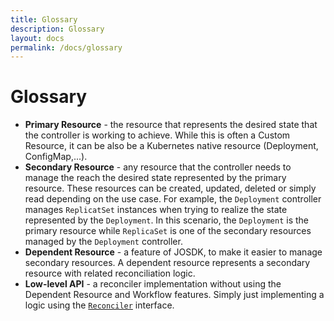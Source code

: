 ```yaml
---
title: Glossary
description: Glossary
layout: docs
permalink: /docs/glossary
---
```


# Glossary

- **Primary Resource** - the resource that represents the desired state that the controller is
  working
  to achieve. While this is often a Custom Resource, it can be also be a Kubernetes native
  resource (Deployment,
  ConfigMap,...).
- **Secondary Resource** - any resource that the controller needs to manage the reach the desired state
  represented by the primary resource. These resources can be created, updated, deleted or simply
  read depending on the use case. For example, the `Deployment` controller manages `ReplicatSet`
  instances when trying to realize the state represented by the `Deployment`. In this scenario,
  the `Deployment` is the primary resource while `ReplicaSet` is one of the secondary resources
  managed by the `Deployment` controller.
- **Dependent Resource** - a feature of JOSDK, to make it easier to manage secondary resources. A
  dependent resource represents a secondary resource with related reconciliation logic.
- **Low-level API** - a reconciler implementation without using the Dependent Resource and Workflow features.
  Simply just implementing a logic using
  the [`Reconciler`](https://github.com/java-operator-sdk/java-operator-sdk/blob/main/operator-framework-core/src/main/java/io/javaoperatorsdk/operator/api/reconciler/Reconciler.java)
  interface.